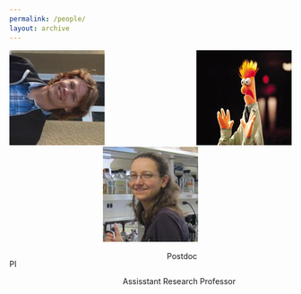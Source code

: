 ```yaml
---
permalink: /people/
layout: archive
---
```

 <html>
  <head>
  <style type="text/css">

    #imageHolder2 { margin-right: auto; margin-left: auto; }

    #leftDiv { float: left; }

    #middleDiv {margin-right: auto; margin-left: auto; text-align: center; /*float: left; */ }

    #rightDiv { float: right; text-align: right; clear: right; }
    
    .left_indent { float: left; text-align: left; margin-right:100px; }
    
    .center {text-align: center;}
    
    .right_indent { float: right; margin-right:100px;}

  </style>
  </head>
  
 <body>
   <div id="imageHolder2">
     <div id="leftDiv"><img src="/images/CooperHeadshot.jpeg" alt="left" /></div>
     <div id="rightDiv"><img src="/images/beakerhands.jpg" alt="right" /></div>
     <div id="middleDiv"><img src="/images/turner.jpeg.jpg" alt="middle" /></div>  
   </div>
 </body>

  <div id="textbox">
   <p class="left_indent">PI</p>
   <p class="center">Postdoc</p>
   <p class="right_indent">Assisstant Research Professor</p>
  </div>
  
 <div style="clear: both;"></div>

</html>
